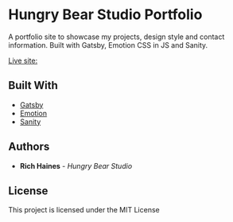 # Hungry Bear Studio Portfolio
A portfolio site to showcase my projects, design style and contact information. Built with Gatsby, Emotion CSS in JS and Sanity.

[Live site:](https://www.hungrybearstudio.com/)

## Built With

- [Gatsby](https://www.gatsbyjs.org/)
- [Emotion](https://emotion.sh/docs/introduction)
- [Sanity](https://www.sanity.io/)

## Authors

- **Rich Haines** - _Hungry Bear Studio_

## License

This project is licensed under the MIT License